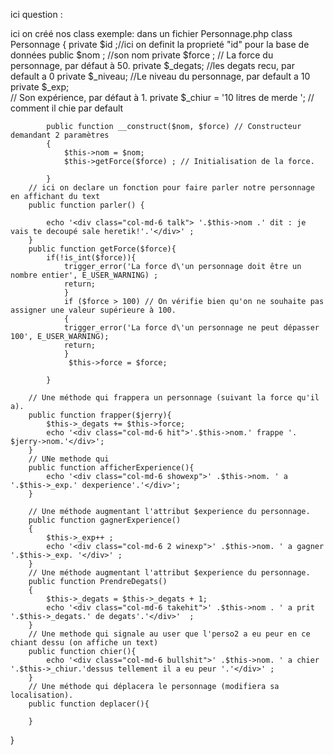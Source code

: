 ici question :

ici on créé nos class exemple:
dans un fichier Personnage.php
class Personnage
{
		private $id ;//ici on definit la proprieté "id" pour la base de données
		public 	$nom ;
		//son nom
		private $force  ;
		// La force du personnage, par défaut à 50.
		private $_degats;
		//les degats recu, par default a 0
  		private $_niveau;
  		//Le niveau du personnage, par default a 10
		private $_exp;        
		// Son expérience, par défaut à 1.
		private $_chiur = '10 litres de merde '; // comment il chie par default
		
		
		
			public function __construct($nom, $force) // Constructeur demandant 2 paramètres
			{
				$this->nom = $nom;
				$this->getForce($force) ; // Initialisation de la force.
				
			}
		// ici on declare un fonction pour faire parler notre personnage en affichant du text
		public function parler() {
				
			echo '<div class="col-md-6 talk"> '.$this->nom .' dit : je vais te decoupé sale heretik!'.'</div>' ;	
		}
		public function getForce($force){
			if(!is_int($force)){
				trigger_error('La force d\'un personnage doit être un nombre entier', E_USER_WARNING) ;
				return;
				}
				if ($force > 100) // On vérifie bien qu'on ne souhaite pas assigner une valeur supérieure à 100.
				{
				trigger_error('La force d\'un personnage ne peut dépasser 100', E_USER_WARNING);
				return;
				}
				 $this->force = $force;
				  
			}
		
		// Une méthode qui frappera un personnage (suivant la force qu'il a).
		public function frapper($jerry){ 
			$this->_degats += $this->force; 
			echo '<div class="col-md-6 hit">'.$this->nom.' frappe '. $jerry->nom.'</div>';
		}
		// UNe methode qui 
		public function afficherExperience(){
			echo '<div class="col-md-6 showexp">' .$this->nom. ' a '.$this->_exp.' dexperience'.'</div>';
		}
		
		// Une méthode augmentant l'attribut $experience du personnage.
		public function gagnerExperience() 
		{
			$this->_exp++ ;
			echo '<div class="col-md-6 2 winexp">' .$this->nom. ' a gagner '.$this->_exp. '</div>' ;
		}
		// Une méthode augmentant l'attribut $experience du personnage.
		public function PrendreDegats() 
		{
			$this->_degats = $this->_degats + 1;
			echo '<div class="col-md-6 takehit">' .$this->nom . ' a prit '.$this->_degats.' de degats'.'</div>'  ;
		}
		// Une methode qui signale au user que l'perso2 a eu peur en ce chiant dessu (on affiche un text)
		public function chier(){
			echo '<div class="col-md-6 bullshit">' .$this->nom. ' a chier '.$this->_chiur.'dessus tellement il a eu peur '.'</div>' ;
		}
		// Une méthode qui déplacera le personnage (modifiera sa localisation).
		public function deplacer(){ 
		
		}
			
}
